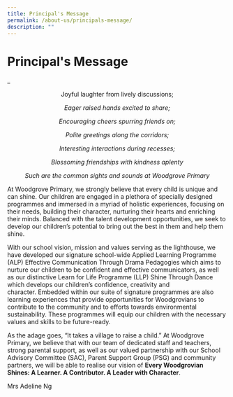 ```yaml
---
title: Principal's Message
permalink: /about-us/principals-message/
description: ""
---
```

# **Principal's Message**
	
_<center> Joyful laughter from lively discussions; </center>

_<center>Eager raised hands excited to share;</center>_

_<center>Encouraging cheers spurring friends on;</center>_

_<center>Polite greetings along the corridors;</center>_

_<center>Interesting interactions during recesses;</center>_

_<center>Blossoming friendships with kindness aplenty_</center>

_<center>Such are the common sights and sounds at Woodgrove Primary </center>_


At Woodgrove Primary, we strongly believe that every child is unique and can shine. Our children are engaged in a plethora of specially designed programmes and immersed in a myriad of holistic experiences, focusing on their needs, building their character, nurturing their hearts and enriching their minds. Balanced with the talent development opportunities, we seek to develop our children’s potential to bring out the best in them and help them shine.

With our school vision, mission and values serving as the lighthouse, we have developed our signature school-wide Applied Learning Programme (ALP) Effective Communication Through Drama Pedagogies which aims to nurture our children to be confident and effective communicators, as well as our distinctive Learn for Life Programme (LLP) Shine Through Dance which develops our children’s confidence, creativity and character. Embedded within our suite of signature programmes are also learning experiences that provide opportunities for Woodgrovians to contribute to the community and to efforts towards environmental sustainability. These programmes will equip our children with the necessary values and skills to be future-ready.

As the adage goes, “It takes a village to raise a child.” At Woodgrove Primary, we believe that with our team of dedicated staff and teachers, strong parental support, as well as our valued partnership with our School Advisory Committee (SAC), Parent Support Group (PSG) and community partners, we will be able to realise our vision of **Every Woodgrovian Shines: A Learner. A Contributor. A Leader with Character**. 

Mrs Adeline Ng
